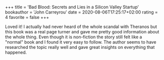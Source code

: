 +++
title = 'Bad Blood: Secrets and Lies in a Silicon Valley Startup'
bookauthor = 'John Carreyrou'
date = 2020-08-06T17:25:17+02:00
rating = 4
favorite = false
+++

Loved it! I actually had never heard of the whole scandal with Theranos but this book was a real page turner and gave me pretty good information about the whole thing. Even though it is non-fiction the story still felt like a "normal" book and I found it very easy to follow. The author seems to have researched the topic really well and gave great insights on everything that happened.